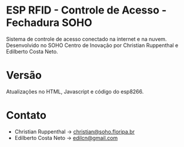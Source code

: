# ESP RFID - Controle de Acesso - Fechadura SOHO
  Sistema de controle de acesso conectado na internet e na nuvem. Desenvolvido no SOHO Centro de Inovação por Christian Ruppenthal e Edilberto Costa Neto.

# Versão
  Atualizações no HTML, Javascript e código do esp8266.

# Contato
  - Christian Ruppenthal -> christian@soho.floripa.br
  - Edilberto Costa Neto -> edilcn@gmail.com
